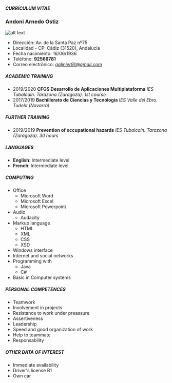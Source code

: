 ##### ***CURRÍCULUM VITAE***
### Andoni Arnedo Ostiz
![alt text](https://attachment.eab.com/wp-content/uploads/2019/12/Icon-Person-Student-F-2-100x100.png)
- Dirección: Av. de la Santa Paz nº75
- Localidad - CP: Cádiz (31520), Andalucía
- Fecha nacimiento: 16/06/1936
- Teléfono: **92566781**
- Correo electrónico: *galinier91@gmail.com*
##### ACADEMIC TRAINING
- 2019/2020 **CFGS Desarrollo de Aplicaciones Multiplataforma**
*IES Tubalcaín. Tarazona (Zaragoza). 1st course*
- 2017/2019 **Bachillerato de Ciencias y Tecnólogia**
*IES Valle del Ebro. Tudela (Navarra)*
##### FURTHER TRAINING
- 2019/2019 **Prevention of occupational hazards**
*IES Tubalcaín. Tarazona (Zaragoza). 30 hours*
##### LANGUAGES
- **English**: Intermediate level
- **French**: Intermediate level
##### COMPUTING
- Office 
    - Microsoft Word
    - Microsoft Excel
    - Microsoft Powerpoint
- Audio
    - Audacity
- Markup language
    - HTML
    - XML
    - CSS
    - XSD
- Windows interface
- Internet and social networks
- Programming with 
    - Java
    - C#
- Basic in Computer systems
##### PERSONAL COMPETENCES
- Teamwork
- Involvement in projects
- Resistance to work under preassure
- Assertiveness
- Leadership
- Speed and good organization of work
- Help to teammate
- Responsability

##### OTHER DATA OF INTEREST
- Immediate availability
- Driver's license B1
- Own car



